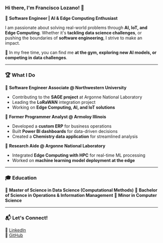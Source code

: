 ### Hi there, I'm Francisco Lozano! 👋  

🚀 **Software Engineer | AI & Edge Computing Enthusiast**  

I am passionate about solving real-world problems through **AI, IoT, and Edge Computing**. Whether it's **tackling data science challenges**, or pushing the boundaries of **software engineering**, I strive to make an impact.  

💪 In my free time, you can find me **at the gym, exploring new AI models, or competing in data challenges**.  

---

### 🏆 **What I Do**  

🔹 **Software Engineer Associate @ Northwestern University**  
- Contributing to the **SAGE project** at Argonne National Laboratory  
- Leading the **LoRaWAN** integration project  
- Working on **Edge Computing, AI, and IoT solutions**  

🔹 **Former Programmer Analyst @ Armoloy Illinois**  
- Developed a **custom ERP** for business operations  
- Built **Power BI dashboards** for data-driven decisions  
- Created a **Chemistry data application** for streamlined analysis  

🔹 **Research Aide @ Argonne National Laboratory**  
- Integrated **Edge Computing with HPC** for real-time ML processing  
- Worked on **machine learning model deployment at the edge**  

---

### 🎓 **Education**  

📖 **Master of Science in Data Science (Computational Methods)** 
📖 **Bachelor of Science in Operations & Information Management** 
📖 **Minor in Computer Science**  

---

### 📬 **Let's Connect!**  

💼 [LinkedIn](https://www.linkedin.com/in/FranLozData)  
📂 [GitHub](https://github.com/FranciscoLozCoding)  

